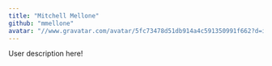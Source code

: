 ```yaml
---
title: "Mitchell Mellone"
github: "mmellone"
avatar: "//www.gravatar.com/avatar/5fc73478d51db914a4c591350991f662?d=identicon"
---
```


User description here!

